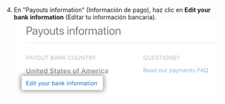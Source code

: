 4. En "Payouts information" (Información de pago), haz clic en **Edit your bank information** (Editar tu información bancaria). ![Editar tu enlace de información bancaria](/assets/images/help/sponsors/edit-bank-info.png)
